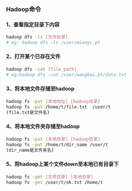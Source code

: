 
### Hadoop命令

#### 1、查看指定目录下内容
```bash
hadoop dfs -ls [文件目录]
# eg: hadoop dfs –ls /user/miaoyc.pt
```

#### 2、打开某个已存在文件
```bash
hadoop dfs -cat [file_path]
# eg:hadoop dfs -cat /user/wangkai.pt/data.txt
```

#### 3、将本地文件存储至hadoop
```bash
hadoop fs -put [本地地址] [hadoop目录]
hadoop fs -put /home/t/file.txt  /user/t   
(file.txt是文件名)
```

#### 4、将本地文件夹存储至hadoop
```bash
hadoop fs -put [本地目录] [hadoop目录] 
hadoop fs -put /home/t/dir_name /user/t
(dir_name是文件夹名)
```

#### 5、将hadoop上某个文件down至本地已有目录下
```bash
hadoop fs -get [文件目录] [本地目录]
hadoop fs -get /user/t/ok.txt /home/t
```
